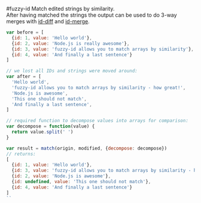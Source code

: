 #fuzzy-id
Match edited strings by similarity.  
After having matched the strings the output can be used to do 3-way merges with [id-diff](https://github.com/mirkok/id-diff) and [id-merge](https://github.com/mirkok/id-merge).

``` js
var before = [
  {id: 1, value: 'Hello world'},
  {id: 2, value: 'Node.js is really awesome'},
  {id: 3, value: 'fuzzy-id allows you to match arrays by similarity'},
  {id: 4, value: 'And finally a last sentence'}
]

// we lost all IDs and strings were moved around:
var after = [
  'Hello world',
  'fuzzy-id allows you to match arrays by similarity - how great!',
  'Node.js is awesome',
  'This one should not match',
  'And finally a last sentence',
]

// required function to decompose values into arrays for comparison:
var decompose = function(value) {
  return value.split(' ')
}

var result = match(origin, modified, {decompose: decompose})
// returns:
[
  {id: 1, value: 'Hello world'},
  {id: 3, value: 'fuzzy-id allows you to match arrays by similarity - how great!'},
  {id: 2, value: 'Node.js is awesome'},
  {id: undefined, value: 'This one should not match'},
  {id: 4, value: 'And finally a last sentence'}
]
``